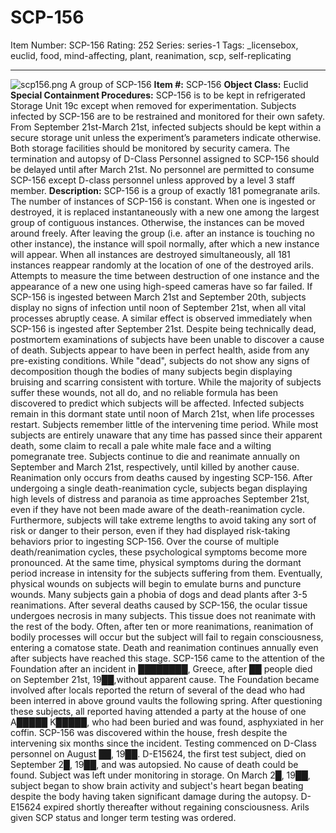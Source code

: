 # SCP-156
Item Number: SCP-156
Rating: 252
Series: series-1
Tags: _licensebox, euclid, food, mind-affecting, plant, reanimation, scp, self-replicating

---

![scp156.png](https://scp-wiki.wdfiles.com/local--files/scp-156/scp156.png)
A group of SCP-156
**Item #:** SCP-156
**Object Class:** Euclid
**Special Containment Procedures:** SCP-156 is to be kept in refrigerated Storage Unit 19c except when removed for experimentation. Subjects infected by SCP-156 are to be restrained and monitored for their own safety. From September 21st-March 21st, infected subjects should be kept within a secure storage unit unless the experiment’s parameters indicate otherwise. Both storage facilities should be monitored by security camera. The termination and autopsy of D-Class Personnel assigned to SCP-156 should be delayed until after March 21st. No personnel are permitted to consume SCP-156 except D-class personnel unless approved by a level 3 staff member.
**Description:** SCP-156 is a group of exactly 181 pomegranate arils. The number of instances of SCP-156 is constant. When one is ingested or destroyed, it is replaced instantaneously with a new one among the largest group of contiguous instances. Otherwise, the instances can be moved around freely. After leaving the group (i.e. after an instance is touching no other instance), the instance will spoil normally, after which a new instance will appear. When all instances are destroyed simultaneously, all 181 instances reappear randomly at the location of one of the destroyed arils. Attempts to measure the time between destruction of one instance and the appearance of a new one using high-speed cameras have so far failed.
If SCP-156 is ingested between March 21st and September 20th, subjects display no signs of infection until noon of September 21st, when all vital processes abruptly cease. A similar effect is observed immediately when SCP-156 is ingested after September 21st. Despite being technically dead, postmortem examinations of subjects have been unable to discover a cause of death. Subjects appear to have been in perfect health, aside from any pre-existing conditions. While "dead", subjects do not show any signs of decomposition though the bodies of many subjects begin displaying bruising and scarring consistent with torture. While the majority of subjects suffer these wounds, not all do, and no reliable formula has been discovered to predict which subjects will be affected. Infected subjects remain in this dormant state until noon of March 21st, when life processes restart. Subjects remember little of the intervening time period. While most subjects are entirely unaware that any time has passed since their apparent death, some claim to recall a pale white male face and a wilting pomegranate tree.
Subjects continue to die and reanimate annually on September and March 21st, respectively, until killed by another cause. Reanimation only occurs from deaths caused by ingesting SCP-156.
After undergoing a single death-reanimation cycle, subjects began displaying high levels of distress and paranoia as time approaches September 21st, even if they have not been made aware of the death-reanimation cycle. Furthermore, subjects will take extreme lengths to avoid taking any sort of risk or danger to their person, even if they had displayed risk-taking behaviors prior to ingesting SCP-156. Over the course of multiple death/reanimation cycles, these psychological symptoms become more pronounced. At the same time, physical symptoms during the dormant period increase in intensity for the subjects suffering from them. Eventually, physical wounds on subjects will begin to emulate burns and puncture wounds. Many subjects gain a phobia of dogs and dead plants after 3-5 reanimations. After several deaths caused by SCP-156, the ocular tissue undergoes necrosis in many subjects. This tissue does not reanimate with the rest of the body. Often, after ten or more reanimations, reanimation of bodily processes will occur but the subject will fail to regain consciousness, entering a comatose state. Death and reanimation continues annually even after subjects have reached this stage.
SCP-156 came to the attention of the Foundation after an incident in ████████, Greece, after ██ people died on September 21st, 19██,without apparent cause. The Foundation became involved after locals reported the return of several of the dead who had been interred in above ground vaults the following spring. After questioning these subjects, all reported having attended a party at the house of one A█████ K█████, who had been buried and was found, asphyxiated in her coffin. SCP-156 was discovered within the house, fresh despite the intervening six months since the incident. Testing commenced on D-Class personnel on August ██, 19██. D-E15624, the first test subject, died on September 2█, 19██, and was autopsied. No cause of death could be found. Subject was left under monitoring in storage. On March 2█, 19██, subject began to show brain activity and subject's heart began beating despite the body having taken significant damage during the autopsy. D-E15624 expired shortly thereafter without regaining consciousness. Arils given SCP status and longer term testing was ordered.